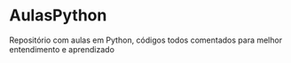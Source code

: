 # AulasPython
Repositório com aulas em Python, códigos todos comentados para melhor entendimento e aprendizado
